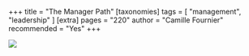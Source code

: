 +++
title = "The Manager Path"
[taxonomies]
tags = [ "management", "leadership" ]
[extra]
pages = "220"
author = "Camille Fournier"
recommended = "Yes"
+++

<a target="_blank"  href="https://www.amazon.de/gp/product/1491973897/ref=as_li_tl?ie=UTF8&camp=1638&creative=6742&creativeASIN=1491973897&linkCode=as2&tag=chemaclass-21&linkId=22c40336d08f2a57258c9e40409ac76a"><img border="0" src="//ws-eu.amazon-adsystem.com/widgets/q?_encoding=UTF8&MarketPlace=DE&ASIN=1491973897&ServiceVersion=20070822&ID=AsinImage&WS=1&Format=_SL250_&tag=chemaclass-21" ></a>

<!-- more -->
